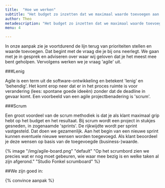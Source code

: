 ```yaml
---
title:  "Hoe we werken"
subtitle: "Het budget zo inzetten dat we maximaal waarde toevoegen aan je organiatie. Dat is onze doelstelling"
author: Theo
metadescription: "Het budget zo inzetten dat we maximaal waarde toevoegen aan je organiatie. Dat is onze doelstelling"
menu: 4

---
```

In onze aanpak zie je voortdurend de lijn terug van prioriteiten stellen en waarde toevoegen. Dat begint met de vraag die je bij ons neerlegt. We gaan met je in gesprek en adviseren over waar wij geloven dat je het meest mee bent geholpen. Vervolgens werken we je vraag 'agile' uit.

###Lenig

Agile is een term uit de software-ontwikkeling en betekent 'lenig' en 'behendig'. Het komt erop neer dat er in het proces ruimte is voor verandering (lees: spontane goede ideeën) zonder dat de deadline in gevaar komt. Een voorbeeld van een agile projectbenadering is 'scrum'.

###Scrum

Een groot voordeel van de scrum methodiek is dat je als klant maximaal grip hebt op het budget en het resultaat. Bij scrum wordt een project in stukjes gesneden, in zogenaamde 'sprints'. De rijkwijdte wordt per sprint vastgesteld. Dat doen we gezamenlijk. Aan het begin van een nieuwe sprint kunnen eventuele nieuwe wensen worden toegevoegd. Als klant beoordeel je deze wensen op basis van de toegevoegde (business-)waarde.

{% image "/img/agile-board.png" "default" "Op het scrumbord zien we precies wat er nog moet gebeuren, wie waar mee bezig is en welke taken al zijn afgerond." "Studio Fonkel scrumboard" %}

##We zijn goed in:

{% convince aanpak %}

